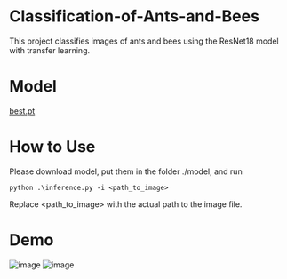 # Classification-of-Ants-and-Bees
This project classifies images of ants and bees using the ResNet18 model with transfer learning.
# Model
[best.pt](https://drive.google.com/uc?export=download&id=1vzvDzK32aVW3TVf8Z3e4hnM8bhIdyQV8)

# How to Use 
Please download model, put them in the folder ./model, and run
```
python .\inference.py -i <path_to_image>
```
Replace <path_to_image> with the actual path to the image file.

# Demo
![image](https://github.com/user-attachments/assets/04bca819-83d6-4aa4-bfad-8b485bc0d51b)
![image](https://github.com/user-attachments/assets/f85091fc-41c5-418b-8cb2-b97f323ad1ee)

